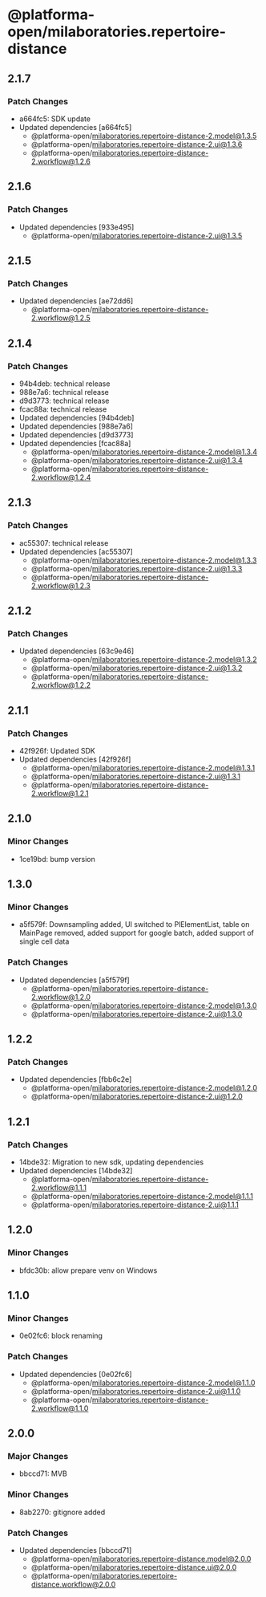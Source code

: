 # @platforma-open/milaboratories.repertoire-distance

## 2.1.7

### Patch Changes

- a664fc5: SDK update
- Updated dependencies [a664fc5]
  - @platforma-open/milaboratories.repertoire-distance-2.model@1.3.5
  - @platforma-open/milaboratories.repertoire-distance-2.ui@1.3.6
  - @platforma-open/milaboratories.repertoire-distance-2.workflow@1.2.6

## 2.1.6

### Patch Changes

- Updated dependencies [933e495]
  - @platforma-open/milaboratories.repertoire-distance-2.ui@1.3.5

## 2.1.5

### Patch Changes

- Updated dependencies [ae72dd6]
  - @platforma-open/milaboratories.repertoire-distance-2.workflow@1.2.5

## 2.1.4

### Patch Changes

- 94b4deb: technical release
- 988e7a6: technical release
- d9d3773: technical release
- fcac88a: technical release
- Updated dependencies [94b4deb]
- Updated dependencies [988e7a6]
- Updated dependencies [d9d3773]
- Updated dependencies [fcac88a]
  - @platforma-open/milaboratories.repertoire-distance-2.model@1.3.4
  - @platforma-open/milaboratories.repertoire-distance-2.ui@1.3.4
  - @platforma-open/milaboratories.repertoire-distance-2.workflow@1.2.4

## 2.1.3

### Patch Changes

- ac55307: technical release
- Updated dependencies [ac55307]
  - @platforma-open/milaboratories.repertoire-distance-2.model@1.3.3
  - @platforma-open/milaboratories.repertoire-distance-2.ui@1.3.3
  - @platforma-open/milaboratories.repertoire-distance-2.workflow@1.2.3

## 2.1.2

### Patch Changes

- Updated dependencies [63c9e46]
  - @platforma-open/milaboratories.repertoire-distance-2.model@1.3.2
  - @platforma-open/milaboratories.repertoire-distance-2.ui@1.3.2
  - @platforma-open/milaboratories.repertoire-distance-2.workflow@1.2.2

## 2.1.1

### Patch Changes

- 42f926f: Updated SDK
- Updated dependencies [42f926f]
  - @platforma-open/milaboratories.repertoire-distance-2.model@1.3.1
  - @platforma-open/milaboratories.repertoire-distance-2.ui@1.3.1
  - @platforma-open/milaboratories.repertoire-distance-2.workflow@1.2.1

## 2.1.0

### Minor Changes

- 1ce19bd: bump version

## 1.3.0

### Minor Changes

- a5f579f: Downsampling added, UI switched to PlElementList, table on MainPage removed, added support for google batch, added support of single cell data

### Patch Changes

- Updated dependencies [a5f579f]
  - @platforma-open/milaboratories.repertoire-distance-2.workflow@1.2.0
  - @platforma-open/milaboratories.repertoire-distance-2.model@1.3.0
  - @platforma-open/milaboratories.repertoire-distance-2.ui@1.3.0

## 1.2.2

### Patch Changes

- Updated dependencies [fbb6c2e]
  - @platforma-open/milaboratories.repertoire-distance-2.model@1.2.0
  - @platforma-open/milaboratories.repertoire-distance-2.ui@1.2.0

## 1.2.1

### Patch Changes

- 14bde32: Migration to new sdk, updating dependencies
- Updated dependencies [14bde32]
  - @platforma-open/milaboratories.repertoire-distance-2.workflow@1.1.1
  - @platforma-open/milaboratories.repertoire-distance-2.model@1.1.1
  - @platforma-open/milaboratories.repertoire-distance-2.ui@1.1.1

## 1.2.0

### Minor Changes

- bfdc30b: allow prepare venv on Windows

## 1.1.0

### Minor Changes

- 0e02fc6: block renaming

### Patch Changes

- Updated dependencies [0e02fc6]
  - @platforma-open/milaboratories.repertoire-distance-2.model@1.1.0
  - @platforma-open/milaboratories.repertoire-distance-2.ui@1.1.0
  - @platforma-open/milaboratories.repertoire-distance-2.workflow@1.1.0

## 2.0.0

### Major Changes

- bbccd71: MVB

### Minor Changes

- 8ab2270: gitignore added

### Patch Changes

- Updated dependencies [bbccd71]
  - @platforma-open/milaboratories.repertoire-distance.model@2.0.0
  - @platforma-open/milaboratories.repertoire-distance.ui@2.0.0
  - @platforma-open/milaboratories.repertoire-distance.workflow@2.0.0
